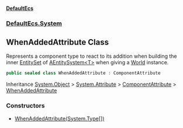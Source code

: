 #### [DefaultEcs](./index.md 'index')
### [DefaultEcs.System](./DefaultEcs-System.md 'DefaultEcs.System')
## WhenAddedAttribute Class
Represents a component type to react to its addition when building the inner [EntitySet](./DefaultEcs-EntitySet.md 'DefaultEcs.EntitySet') of [AEntitySystem&lt;T&gt;](./DefaultEcs-System-AEntitySystem-T-.md 'DefaultEcs.System.AEntitySystem&lt;T&gt;') when giving a [World](./DefaultEcs-World.md 'DefaultEcs.World') instance.  
```csharp
public sealed class WhenAddedAttribute : ComponentAttribute
```
Inheritance [System.Object](https://docs.microsoft.com/en-us/dotnet/api/System.Object 'System.Object') &gt; [System.Attribute](https://docs.microsoft.com/en-us/dotnet/api/System.Attribute 'System.Attribute') &gt; [ComponentAttribute](./DefaultEcs-System-ComponentAttribute.md 'DefaultEcs.System.ComponentAttribute') &gt; [WhenAddedAttribute](./DefaultEcs-System-WhenAddedAttribute.md 'DefaultEcs.System.WhenAddedAttribute')  
### Constructors
- [WhenAddedAttribute(System.Type[])](./DefaultEcs-System-WhenAddedAttribute-WhenAddedAttribute(System-Type--).md 'DefaultEcs.System.WhenAddedAttribute.WhenAddedAttribute(System.Type[])')
